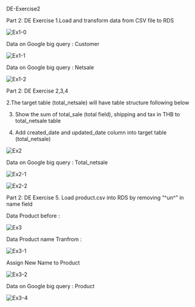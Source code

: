 DE-Exercise2

Part 2: DE Exercise 1.Load and transform data from CSV file to RDS

![Ex1-0](https://user-images.githubusercontent.com/117813460/201079486-8b5964e3-053b-4f16-a319-a467b70c8ccf.PNG)

Data on Google big query : Customer

![Ex1-1](https://user-images.githubusercontent.com/117813460/201073249-c40100ff-ef0a-4f09-bcb5-dee9eb9e09b8.PNG)

Data on Google big query : Netsale

![Ex1-2](https://user-images.githubusercontent.com/117813460/201073311-f3b51e4b-c590-4c72-b5cb-1ef428964dc2.PNG)


Part 2: DE Exercise 2,3,4

2.The target table (total_netsale) will have table structure following below

3. Show the sum of total_sale (total field), shipping and tax in THB to total_netsale table

4. Add created_date and updated_date column into target table (total_netsale)

![Ex2](https://user-images.githubusercontent.com/117813460/201074234-abc29de8-56c9-437b-8583-5f342cd99876.PNG)

Data on Google big query : Total_netsale

![Ex2-1](https://user-images.githubusercontent.com/117813460/201074645-d2afc61a-4f0f-4945-824c-80cec2d8f4c7.PNG)

![Ex2-2](https://user-images.githubusercontent.com/117813460/201074654-bb2a0472-8660-4906-8f13-b9738c2136ad.PNG)

Part 2: DE Exercise 5. Load product.csv into RDS by removing “^un^” in name field

Data Product before : 

![Ex3](https://user-images.githubusercontent.com/117813460/201076050-bc189318-510a-4eab-95e4-85063f5c1592.PNG)

Data Product name Tranfrom :

![Ex3-1](https://user-images.githubusercontent.com/117813460/201076133-89a2c278-d49b-47b3-bb7b-cbfa91ed81a5.PNG)

Assign New Name to Product

![Ex3-2](https://user-images.githubusercontent.com/117813460/201076289-40cc71c9-8da0-41ff-968a-2d79ec4f856f.PNG)

Data on Google big query : Product

![Ex3-4](https://user-images.githubusercontent.com/117813460/201076412-1d44a6c1-073f-40f5-8bad-013f34acdfc3.PNG)

